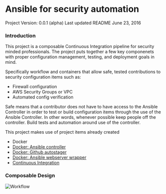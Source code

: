 # Ansible for security automation

Project Version: 0.0.1 (alpha)
Last updated README June 23, 2016

### Introduction

This project is a composable Continuous Integration pipeline for security minded professionals.  The project puts together a few key componenets with proper configuration management, testing, and deployment goals in mind.

Specifically workflow and containers that allow safe, tested contributions to security configuration items such as:

- Firewall configuration
- AWS Security Groups or VPC
- Automated config verification
 
Safe means that a contributor does not have to have access to the Ansible Controller in order to test or build configuration items through the use of the Ansible Controller.   In other words, whenever possible keep people off the controller.  Build tests and automation around use of the controller.

This project makes use of project items already created

- Docker
- [Docker: Ansible controller](https://hub.docker.com/r/sometheycallme/ansible-controller/)
- [Docker: Github autostager]()
- [Docker: Ansible webserver wrapper](https://github.com/cleanerbot/ansible-security/tree/master/webserver)
- [Continuous Integration](https://circleci.com/gh/cleanerbot/ansible-security)

### Composable Design

![Workflow](https://raw.githubusercontent.com/cleanerbot/ansible-security/master/security-automation-workflow.png)
